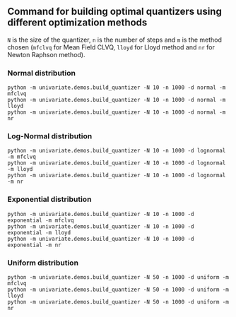 ## Command for building optimal quantizers using different optimization methods

`N` is the size of the quantizer, `n` is the number of steps and `m` is the method chosen (`mfclvq` for Mean Field CLVQ, `lloyd` for Lloyd method and `nr` for Newton Raphson method).

### Normal distribution
```
python -m univariate.demos.build_quantizer -N 10 -n 1000 -d normal -m mfclvq
python -m univariate.demos.build_quantizer -N 10 -n 1000 -d normal -m lloyd
python -m univariate.demos.build_quantizer -N 10 -n 1000 -d normal -m nr
```

### Log-Normal distribution
```
python -m univariate.demos.build_quantizer -N 10 -n 1000 -d lognormal -m mfclvq
python -m univariate.demos.build_quantizer -N 10 -n 1000 -d lognormal -m lloyd
python -m univariate.demos.build_quantizer -N 10 -n 1000 -d lognormal -m nr
```

### Exponential distribution
```
python -m univariate.demos.build_quantizer -N 10 -n 1000 -d exponential -m mfclvq
python -m univariate.demos.build_quantizer -N 10 -n 1000 -d exponential -m lloyd
python -m univariate.demos.build_quantizer -N 10 -n 1000 -d exponential -m nr
```

### Uniform distribution
```
python -m univariate.demos.build_quantizer -N 50 -n 1000 -d uniform -m mfclvq
python -m univariate.demos.build_quantizer -N 50 -n 1000 -d uniform -m lloyd
python -m univariate.demos.build_quantizer -N 50 -n 1000 -d uniform -m nr
```